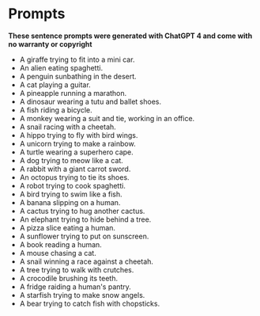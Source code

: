 # Prompts

**These sentence prompts were generated with ChatGPT 4 and come with no warranty or copyright**

* A giraffe trying to fit into a mini car.
* An alien eating spaghetti.
* A penguin sunbathing in the desert.
* A cat playing a guitar.
* A pineapple running a marathon.
* A dinosaur wearing a tutu and ballet shoes.
* A fish riding a bicycle.
* A monkey wearing a suit and tie, working in an office.
* A snail racing with a cheetah.
* A hippo trying to fly with bird wings.
* A unicorn trying to make a rainbow.
* A turtle wearing a superhero cape.
* A dog trying to meow like a cat.
* A rabbit with a giant carrot sword.
* An octopus trying to tie its shoes.
* A robot trying to cook spaghetti.
* A bird trying to swim like a fish.
* A banana slipping on a human.
* A cactus trying to hug another cactus.
* An elephant trying to hide behind a tree.
* A pizza slice eating a human.
* A sunflower trying to put on sunscreen.
* A book reading a human.
* A mouse chasing a cat.
* A snail winning a race against a cheetah.
* A tree trying to walk with crutches.
* A crocodile brushing its teeth.
* A fridge raiding a human's pantry.
* A starfish trying to make snow angels.
* A bear trying to catch fish with chopsticks.
